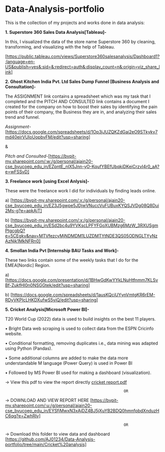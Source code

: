 # Data-Analysis-portfolio
This is the collection of my projects and works done in data analysis:

**1. Superstore 360 Sales Data Analysis[Tableau]-**

In this, I visualized the data of the store name Superstore 360 by cleaning, transforming, and visualizing with the help of Tableau.

[https://public.tableau.com/views/Superstore360salesanalysis/Dashboard1?:language=en-US&publish=yes&:sid=&:redirect=auth&:display_count=n&:origin=viz_share_link]



**2. Ghost Kitchen India Pvt. Ltd Sales Dump Funnel [Business Analysis and Consultation]-**

The ASSIGNMENT link contains a spreadsheet which was my task that I completed and the PITCH AND CONSULTED link contains a document I created for the company on how to boost their sales by identifying the pain points of their company, the Business they are in, and analyzing their sales trend and funnel.

*Assignment*-[https://docs.google.com/spreadsheets/d/1Op3jJUZQKZdGai2eO9STkyky7md40eirVUIoUopbvFM/edit?usp=sharing]

&

*Pitch and Consulted*-[https://bvpit-my.sharepoint.com/:w:/g/personal/ajain20-cse_bvucoep_edu_in/EZpntE_nIX5Jnn-yO-KqufYBEfUbqkiDKeiCrzvI4r0_aA?e=wFSSvD]



**3. Freelance work [using Excel Anlysis]-**

These were the freelance work I did for individuals by finding leads online.

a) [https://bvpit-my.sharepoint.com/:x:/g/personal/ajain20-cse_bvucoep_edu_in/EZ3J5gwpe5JDjwVNuccVuFUBuxKYQSJVDg08Q8Dui2Ms-g?e=apkAiT]

b) [https://bvpit-my.sharepoint.com/:x:/g/personal/ajain20-cse_bvucoep_edu_in/ESd2bc4u9YVKscLPFYFGoXUBMzg6MzW_3RXUSgmPtgcgbQ?e=5CEgkv&nav=MTVfezcyMjNDMDM1LUZDMTYtNDE3QS05ODNGLTYyNzAzNjk1MkNFRn0]



**4. Smollan India Pvt [Internship BAU Tasks and Work]-** 

These two links contain some of the weekly tasks that I do for the EMEA[Nordic] Region.

a) [https://docs.google.com/presentation/d/1BHwGdKwYYkLNuHtfnmm7KLSvBf-ZukfHI0n0NSGGtek/edit?usp=sharing]

b) [https://docs.google.com/spreadsheets/d/1ausKQciUYynVmtgKR6rEM-RDyVKPIcLHKDXufwS5yiQ/edit?usp=sharing]



**5. Cricket Analysis[Microsoft Power BI]-**

T20 World Cup (2022) data is used to build insights on the best 11 players.

• Bright Data web scraping is used to collect data from the ESPN Cricinfo website.

• Conditional formatting, removing duplicates i.e., data mining was adapted using Python (Pandas).

• Some additional columns are added to make the data more understandable M language (Power Query) is used in
Power BI

• Followed by MS Power BI used for making a dashboard (visualization).


-> View this pdf to view the report directly [cricket report.pdf](https://github.com/user-attachments/files/16698319/cricket.report.pdf)

                                                          OR
                 
-> DOWNLOAD AND VIEW REPORT HERE [https://bvpit-my.sharepoint.com/:u:/g/personal/ajain20-cse_bvucoep_edu_in/EYSfjMwxN3xAjDZ4BJ5jXuYB2BDQ0hmnfpbdXnduzHC6qg?e=ZwhRIv]

                                                          OR

-> Download this folder to view data and dashboard [https://github.com/AJ01234/Data-Analysis-portfolio/tree/main/Cricket%20analysis]

